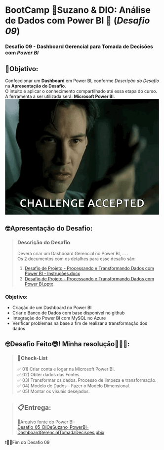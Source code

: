 # BootCamp 🌿Suzano & DIO: Análise de Dados com Power BI 🎲 (*Desafio 09*)
### Desafio 09 - **Dashboard** Gerencial para Tomada de Decisões com *Power BI*  
    
## 🎯Objetivo:
Confeccionar um **Dashboard** em Power BI, conforme *Descrição do Desafio* na **Apresentação do Desafio**.  
O intuito é aplicar o conhecimento compartilhado até essa etapa do curso.  
A ferramenta a ser utilizada será: **Microsoft Power BI**.  
![alt text](./imagens/img_DesafioAceito.png)

    
## 🤓Apresentação do Desafio:
>### Descrição do Desafio
>Deverá criar um Dashboard Gerencial no Power BI, ... .  
>Os 2 documentos com os detalhes para esse desafio são:  
> 1) [Desafio de Projeto - Processando e Transformando Dados com Power BI - Instruções.docx](./insumos/Desafio%20de%20Projeto%20-%20Processando%20e%20Transformando%20Dados%20com%20Power%20BI%20-%20Instruções.docx)  
> 2) [Desafio de Projeto - Processando e Transformando Dados com Power BI.pptx](./insumos/Desafio%20de%20Projeto%20-%20Processando%20e%20Transformando%20Dados%20com%20Power%20BI.pptx)  

### Objetivo:
- Criação de um Dashboard no Power BI
- Criar o Banco de Dados com base disponível no github
- Integração do Power BI com MySQL no Azure 
- Verificar problemas na base a fim de realizar a transformação dos dados
   
## 🤓Desafio Feito😎! Minha resolução🎉🎉🎉:  
>### 📝Check-List
>✅ 01) Criar conta e logar na Microsoft Power BI.  
>✅ 02) Obter dados das Fontes.  
>✅ 03) Transformar os dados. Processo de limpeza e transformação.  
>✅ 04) Modelo de Dados - Fazer o Modelo Dimensional.  
>✅ 05) Montar os visuais desejados.  
  
  
> ## 📋**Entrega**:  
> 🎯Arquivo fonte do Power BI:  
> [Desafio_05_DIOeSuzano_PowerBI-DashboardGerencialTomadaDecisoes.pbix](./Desafio_05_DIOeSuzano_PowerBI-DashboardGerencialTomadaDecisoes.pbix)  
  
 ❗👏🎉Fim do Desafio 09